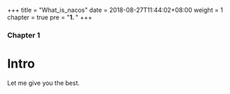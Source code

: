 +++
title = "What_is_nacos"
date = 2018-08-27T11:44:02+08:00
weight = 1
chapter = true
pre = "<b>1. </b>"
+++

### Chapter 1

# Intro

Let me give you the best.